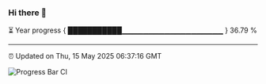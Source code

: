 ### Hi there 👋

⏳ Year progress { ███████████▁▁▁▁▁▁▁▁▁▁▁▁▁▁▁▁▁▁▁ } 36.79 %

---

⏰ Updated on Thu, 15 May 2025 06:37:16 GMT

![Progress Bar CI](https://github.com/DhruviPatel157/GitHub-Actions-Demo/workflows/Progress%20Bar%20CI/badge.svg)
